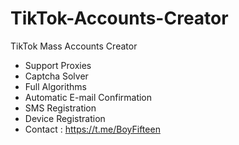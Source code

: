# TikTok-Accounts-Creator
TikTok Mass Accounts Creator
- Support Proxies
- Captcha Solver
- Full Algorithms 
- Automatic E-mail Confirmation 
- SMS Registration 
- Device Registration
- Contact : https://t.me/BoyFifteen
 
